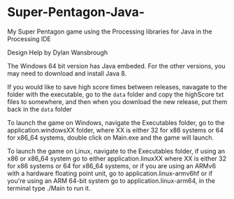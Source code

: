 # Super-Pentagon-Java-
My Super Pentagon game using the Processing libraries for Java in the Processing IDE

Design Help by Dylan Wansbrough

The Windows 64 bit version has Java embeded. For the other versions, you may need to download and install 
Java 8.

If you would like to save high score times between releases, navagate to the folder with the executable, 
go to the `data` folder and copy the highScore txt files to somewhere, and then when you download the new 
release, put them back in the `data` folder

To launch the game on Windows, navigate the Executables folder, go to the application.windowsXX folder,
where XX is either 32 for x86 systems or 64 for x86_64 systems, double click on Main.exe and the game will 
launch.

To launch the game on Linux, navigate to the Executables folder, if using an x86 or x86_64 system go to either 
application.linuxXX where XX is either 32 for x86 systems or 64 for x86_64 systems, or if you are using an ARMv6 
with a hardware floating point unit, go to application.linux-armv6hf or if you're using an ARM 64-bit system 
go to application.linux-arm64, in the terminal type ./Main to run it.